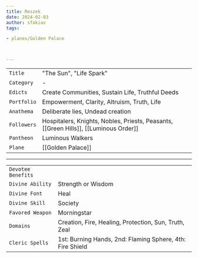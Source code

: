 ```yaml
---
title: Reszek
date: 2024-02-03
author: sfakias
tags:

- planes/Golden Palace



---
```

| | |
| --- | --- |
| `Title` | "The Sun", "Life Spark" |
| `Category` | - |
| `Edicts` | Create Communities, Sustain Life, Truthful Deeds |
| `Portfolio` | Empowerment, Clarity, Altruism, Truth, Life |
| `Anathema` | Deliberate lies, Undead creation  |
| `Followers` | Hospitalers, Knights, Nobles, Priests, Peasants, [[Green Hills]], [[Luminous Order]]|
| `Pantheon` | Luminous Walkers |
| `Plane` | [[Golden Palace]] |

---
| | |
| --- | --- |
| `Devotee Benefits` |
| `Divine Ability` | Strength or Wisdom |
| `Divine Font` | Heal |
| `Divine Skill` | Society |
| `Favored Weapon` | Morningstar |
| `Domains` | Creation, Fire, Healing, Protection, Sun, Truth, Zeal |
| `Cleric Spells` | 1st: Burning Hands, 2nd: Flaming Sphere, 4th: Fire Shield |
